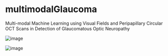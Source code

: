 # multimodalGlaucoma
Multi-modal Machine Learning using Visual Fields and Peripapillary Circular OCT Scans in Detection of Glaucomatous Optic Neuropathy

![image](https://user-images.githubusercontent.com/57675424/115985206-52c61200-a5dd-11eb-9283-df25ced78fb9.png)

![image](https://user-images.githubusercontent.com/57675424/115985170-2dd19f00-a5dd-11eb-9a1c-fcdb775ccfb5.png)
